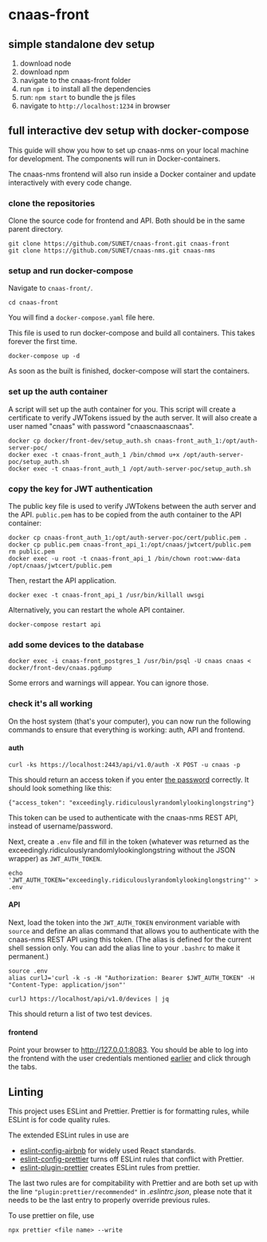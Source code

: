 # cnaas-front

## simple standalone dev setup

1. download node
2. download npm
3. navigate to the cnaas-front folder
4. run `npm i` to install all the dependencies
5. run: `npm start` to bundle the js files
6. navigate to `http://localhost:1234` in browser


## full interactive dev setup with docker-compose

This guide will show you how to set up cnaas-nms on your local machine for development.
The components will run in Docker-containers.

The cnaas-nms frontend will also run inside a Docker container and update interactively with
every code change.


### clone the repositories

Clone the source code for frontend and API. Both should be in the same parent directory.

    git clone https://github.com/SUNET/cnaas-front.git cnaas-front
    git clone https://github.com/SUNET/cnaas-nms.git cnaas-nms


### setup and run docker-compose

Navigate to `cnaas-front/`.

    cd cnaas-front

You will find a `docker-compose.yaml` file here.

This file is used to run docker-compose and build all containers. This takes forever the first time.

    docker-compose up -d

As soon as the built is finished, docker-compose will start the containers.


### set up the auth container

A script will set up the auth container for you.
This script will create a certificate to verify JWTokens issued by the auth server.
It will also create a user named "cnaas" with password "cnaascnaascnaas".

    docker cp docker/front-dev/setup_auth.sh cnaas-front_auth_1:/opt/auth-server-poc/
    docker exec -t cnaas-front_auth_1 /bin/chmod u+x /opt/auth-server-poc/setup_auth.sh
    docker exec -t cnaas-front_auth_1 /opt/auth-server-poc/setup_auth.sh


### copy the key for JWT authentication

The public key file is used to verify JWTokens between the auth server and the API.
`public.pem` has to be copied from the auth container to the API container:

    docker cp cnaas-front_auth_1:/opt/auth-server-poc/cert/public.pem .
    docker cp public.pem cnaas-front_api_1:/opt/cnaas/jwtcert/public.pem
    rm public.pem
    docker exec -u root -t cnaas-front_api_1 /bin/chown root:www-data /opt/cnaas/jwtcert/public.pem

Then, restart the API application.

    docker exec -t cnaas-front_api_1 /usr/bin/killall uwsgi

Alternatively, you can restart the whole API container.

    docker-compose restart api


### add some devices to the database

    docker exec -i cnaas-front_postgres_1 /usr/bin/psql -U cnaas cnaas < docker/front-dev/cnaas.pgdump

Some errors and warnings will appear. You can ignore those.


### check it's all working

On the host system (that's your computer), you can now run the following commands to ensure that
everything is working: auth, API and frontend.


#### auth

    curl -ks https://localhost:2443/api/v1.0/auth -X POST -u cnaas -p

This should return an access token if you enter [the password](#set-up-the-auth-container)
correctly.
It should look something like this:

`{"access_token": "exceedingly.ridiculouslyrandomlylookinglongstring"}`

This token can be used to authenticate with the cnaas-nms REST API, instead of username/password.

Next, create a `.env` file and fill in the token (whatever was returned as the
exceedingly.ridiculouslyrandomlylookinglongstring without the JSON wrapper) as `JWT_AUTH_TOKEN`.

    echo 'JWT_AUTH_TOKEN="exceedingly.ridiculouslyrandomlylookinglongstring"' > .env


#### API

Next, load the token into the `JWT_AUTH_TOKEN` environment variable with `source` and define an
alias command that allows you to authenticate with the cnaas-nms REST API using this token.
(The alias is defined for the current shell session only. You can add the alias line to your
`.bashrc` to make it permanent.)

    source .env
    alias curlJ='curl -k -s -H "Authorization: Bearer $JWT_AUTH_TOKEN" -H "Content-Type: application/json"'

    curlJ https://localhost/api/v1.0/devices | jq

This should return a list of two test devices.


#### frontend

Point your browser to http://127.0.0.1:8083.
You should be able to log into the frontend with the user credentials mentioned
[earlier](#set-up-the-auth-container) and click through the tabs.

## Linting

This project uses ESLint and Prettier. Prettier is for formatting rules, while ESLint is for code quality rules.

The extended ESLint rules in use are

- [eslint-config-airbnb](https://github.com/airbnb/javascript/tree/master/packages/eslint-config-airbnb) for widely used React standards.
- [eslint-config-prettier](https://github.com/prettier/eslint-config-prettier) turns off ESLint rules that conflict with Prettier.
- [eslint-plugin-prettier](https://github.com/prettier/eslint-plugin-prettier) creates ESLint rules from prettier.

The last two rules are for compitability with Prettier and are both set up with the line `"plugin:prettier/recommended"` in _.eslintrc.json_, please note that it needs to be the last entry to properly override previous rules.

To use prettier on file, use

```
npx prettier <file name> --write
```
